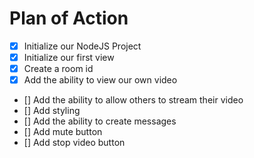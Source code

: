 # Plan of Action

- [x] Initialize our NodeJS Project
- [x] Initialize our first view
- [x] Create a room id
- [x] Add the ability to view our own video
- [] Add the ability to allow others to stream their video
- [] Add styling
- [] Add the ability to create messages
- [] Add mute button
- [] Add stop video button

